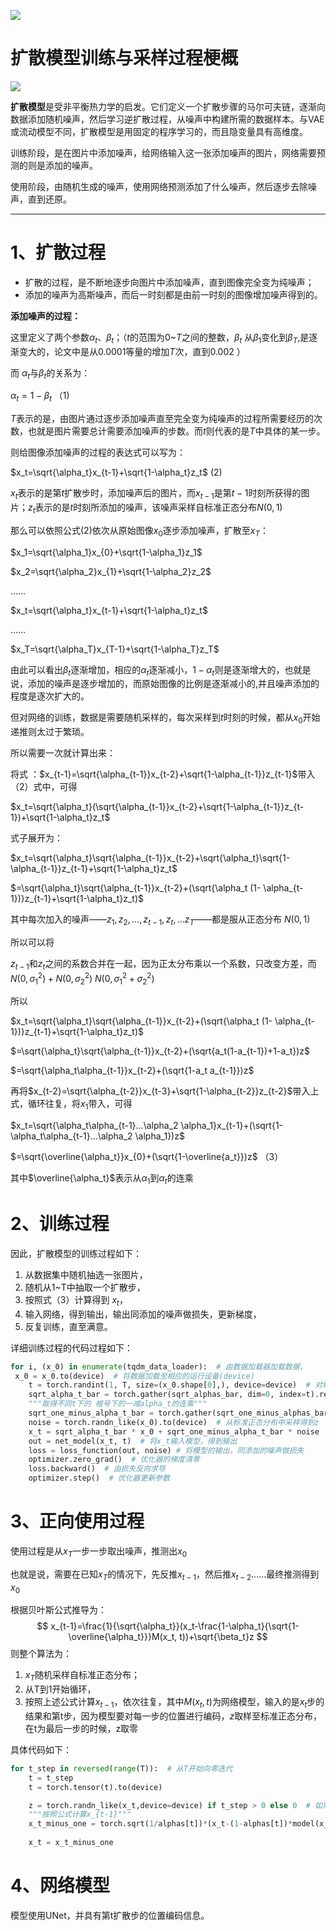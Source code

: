 ![](https://fastly.jsdelivr.net/gh/bucketio/img11@main/2024/10/21/1729466068183-23134fce-3131-4262-b18c-f378d71af4f6.gif)

# 扩散模型训练与采样过程梗概

![](https://fastly.jsdelivr.net/gh/bucketio/img9@main/2024/10/20/1729465031968-b3c8959e-1d37-4b8a-91b1-b0b0dfe25143.png)

**扩散模型**是受非平衡热力学的启发。它们定义一个扩散步骤的马尔可夫链，逐渐向数据添加随机噪声，然后学习逆扩散过程，从噪声中构建所需的数据样本。与VAE或流动模型不同，扩散模型是用固定的程序学习的，而且隐变量具有高维度。

训练阶段，是在图片中添加噪声，给网络输入这一张添加噪声的图片，网络需要预测的则是添加的噪声。

使用阶段，由随机生成的噪声，使用网络预测添加了什么噪声，然后逐步去除噪声，直到还原。

---

# 1、扩散过程

- 扩散的过程，是不断地逐步向图片中添加噪声，直到图像完全变为纯噪声；
- 添加的噪声为高斯噪声，而后一时刻都是由前一时刻的图像增加噪声得到的。

**添加噪声的过程：**

这里定义了两个参数$\alpha_t$、$\beta_t$；（$t$的范围为0~$T$之间的整数，$\beta_t$ 从$\beta_1$变化到$\beta_T$,是逐渐变大的，论文中是从0.0001等量的增加$T$次，直到0.002  ）

而 $\alpha_t$与$\beta_t$的关系为：

$\alpha_t = 1- \beta_t$             （1)

$T$表示的是，由图片通过逐步添加噪声直至完全变为纯噪声的过程所需要经历的次数，也就是图片需要总计需要添加噪声的步数。而$t$则代表的是$T$中具体的某一步。

则给图像添加噪声的过程的表达式可以写为：

$x_t=\sqrt{\alpha_t}x_{t-1}+\sqrt{1-\alpha_t}z_t$          (2)

$x_t$表示的是第$t$扩散步时，添加噪声后的图片，而$x_{t-1}$是第$t-1$时刻所获得的图片；$z_t$表示的是$t$时刻所添加的噪声，该噪声采样自标准正态分布$N(0,1)$

那么可以依照公式(2)依次从原始图像$x_0$逐步添加噪声，扩散至$x_T$：

$x_1=\sqrt{\alpha_1}x_{0}+\sqrt{1-\alpha_1}z_1$

$x_2=\sqrt{\alpha_2}x_{1}+\sqrt{1-\alpha_2}z_2$

……

$x_t=\sqrt{\alpha_t}x_{t-1}+\sqrt{1-\alpha_t}z_t$

……

$x_T=\sqrt{\alpha_T}x_{T-1}+\sqrt{1-\alpha_T}z_T$

由此可以看出$\beta_t$逐渐增加，相应的$\alpha_t$逐渐减小，$1-\alpha_t$则是逐渐增大的，也就是说，添加的噪声是逐步增加的，而原始图像的比例是逐渐减小的,并且噪声添加的程度是逐次扩大的。

但对网络的训练，数据是需要随机采样的，每次采样到$t$时刻的时候，都从$x_0$开始递推则太过于繁琐。

所以需要一次就计算出来：

将式 ：$x_{t-1}=\sqrt{\alpha_{t-1}}x_{t-2}+\sqrt{1-\alpha_{t-1}}z_{t-1}$带入（2）式中，可得

$x_t=\sqrt{\alpha_t}(\sqrt{\alpha_{t-1}}x_{t-2}+\sqrt{1-\alpha_{t-1}}z_{t-1})+\sqrt{1-\alpha_t}z_t$  

式子展开为：

$x_t=\sqrt{\alpha_t}\sqrt{\alpha_{t-1}}x_{t-2}+\sqrt{\alpha_t}\sqrt{1-\alpha_{t-1}}z_{t-1}+\sqrt{1-\alpha_t}z_t$  

$=\sqrt{\alpha_t}\sqrt{\alpha_{t-1}}x_{t-2}+(\sqrt{\alpha_t (1- \alpha_{t-1})}z_{t-1}+\sqrt{1-\alpha_t}z_t)$  

其中每次加入的噪声——$z_1,z_2,...,z_{t-1},z_t,...z_T$——都是服从正态分布 $N(0,1)$

 所以可以将

$z_{t-1}$和$z_t$之间的系数合并在一起，因为正太分布乘以一个系数，只改变方差，而$N(0,\sigma_1^2)+N(0,\sigma_2^2)~N(0,\sigma_1^2+\sigma_2^2 )$

所以

$x_t=\sqrt{\alpha_t}\sqrt{\alpha_{t-1}}x_{t-2}+(\sqrt{\alpha_t (1- \alpha_{t-1})}z_{t-1}+\sqrt{1-\alpha_t}z_t)$  

$=\sqrt{\alpha_t}\sqrt{\alpha_{t-1}}x_{t-2}+(\sqrt{a_t(1-a_{t-1})+1-a_t})z$  

$=\sqrt{\alpha_t\alpha_{t-1}}x_{t-2}+(\sqrt{1-a_t a_{t-1}})z$  

再将$x_{t-2}=\sqrt{\alpha_{t-2}}x_{t-3}+\sqrt{1-\alpha_{t-2}}z_{t-2}$带入上式，循环往复，将$x_1$带入，可得

$x_t=\sqrt{\alpha_t\alpha_{t-1}...\alpha_2 \alpha_1}x_{t-1}+(\sqrt{1-\alpha_t\alpha_{t-1}...\alpha_2 \alpha_1})z$  

$=\sqrt{\overline{\alpha_t}}x_{0}+(\sqrt{1-\overline{a_t}})z$    （3）

其中$\overline{\alpha_t}$表示从$\alpha_1$到$\alpha_t$的连乘

# 2、训练过程

因此，扩散模型的训练过程如下：

1. 从数据集中随机抽选一张图片，
2. 随机从1~T中抽取一个扩散步，
3. 按照式（3）计算得到 $x_t$，
4. 输入网络，得到输出，输出同添加的噪声做损失，更新梯度，
5. 反复训练，直至满意。

详细训练过程的代码过程如下：

```python
for i, (x_0) in enumerate(tqdm_data_loader):  # 由数据加载器加载数据，
 x_0 = x_0.to(device)  # 将数据加载至相应的运行设备(device)
    t = torch.randint(1, T, size=(x_0.shape[0],), device=device)  # 对每一张图片随机在1~T的扩散步中进行采样
    sqrt_alpha_t_bar = torch.gather(sqrt_alphas_bar, dim=0, index=t).reshape(-1, 1, 1, 1)  # 取得不同t下的 根号下alpha_t的连乘
    """取得不同t下的 根号下的一减alpha_t的连乘"""
    sqrt_one_minus_alpha_t_bar = torch.gather(sqrt_one_minus_alphas_bar, dim=0, index=t).reshape(-1, 1, 1, 1)
    noise = torch.randn_like(x_0).to(device)  # 从标准正态分布中采样得到z
    x_t = sqrt_alpha_t_bar * x_0 + sqrt_one_minus_alpha_t_bar * noise  # 计算x_t
    out = net_model(x_t, t)  # 将x_t输入模型，得到输出
    loss = loss_function(out, noise) # 将模型的输出，同添加的噪声做损失
    optimizer.zero_grad()  # 优化器的梯度清零
    loss.backward()  # 由损失反向求导
    optimizer.step()  # 优化器更新参数
```

# 3、正向使用过程

使用过程是从$x_T$一步一步取出噪声，推测出$x_0$

也就是说，需要在已知$x_T$的情况下，先反推$x_{t-1}$，然后推$x_{t-2}$……最终推测得到$x_0$

根据贝叶斯公式推导为：
$$
x_{t-1}=\frac{1}{\sqrt{\alpha_t}}(x_t-\frac{1-\alpha_t}{\sqrt{1-\overline{\alpha_t}}}M(x_t, t))+\sqrt{\beta_t}z
$$
则整个算法为：

1. $x_T$随机采样自标准正态分布；
2. 从T到1开始循环，
3. 按照上述公式计算$x_{t-1}$，依次往复，其中$M(x_t, t)$为网络模型，输入的是$x_t$步的结果和第t步，因为模型要对每一步的位置进行编码，$z$取样至标准正态分布，在t为最后一步的时候，z取零

具体代码如下：

```python
for t_step in reversed(range(T)):  # 从T开始向零迭代
    t = t_step
    t = torch.tensor(t).to(device)

    z = torch.randn_like(x_t,device=device) if t_step > 0 else 0  # 如果t大于零，则采样自标准正态分布，否则为零
    """按照公式计算x_{t-1}"""
    x_t_minus_one = torch.sqrt(1/alphas[t])*(x_t-(1-alphas[t])*model(x_t, t.reshape(1,))/torch.sqrt(1-alphas_bar[t]))+torch.sqrt(betas[t])*z
    
    x_t = x_t_minus_one
```

# 4、网络模型

模型使用UNet，并具有第t扩散步的位置编码信息。
